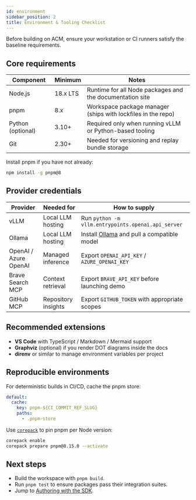 ```yaml
---
id: environment
sidebar_position: 2
title: Environment & Tooling Checklist
---
```


Before building on ACM, ensure your workstation or CI runners satisfy the baseline requirements.

## Core requirements

| Component | Minimum | Notes |
| --------- | ------- | ----- |
| Node.js | 18.x LTS | Runtime for all Node packages and the documentation site |
| pnpm | 8.x | Workspace package manager (ships with lockfiles in the repo) |
| Python (optional) | 3.10+ | Required only when running vLLM or Python-based tooling |
| Git | 2.30+ | Needed for versioning and replay bundle storage |

Install pnpm if you have not already:

```bash
npm install -g pnpm@8
```

## Provider credentials

| Provider | Needed for | How to supply |
| -------- | ---------- | ------------- |
| vLLM | Local LLM hosting | Run `python -m vllm.entrypoints.openai.api_server` |
| Ollama | Local LLM hosting | Install [Ollama](https://ollama.ai) and pull a compatible model |
| OpenAI / Azure OpenAI | Managed inference | Export `OPENAI_API_KEY` / `AZURE_OPENAI_KEY` |
| Brave Search MCP | Context retrieval | Export `BRAVE_API_KEY` before launching demo |
| GitHub MCP | Repository insights | Export `GITHUB_TOKEN` with appropriate scopes |

## Recommended extensions

- **VS Code** with TypeScript / Markdown / Mermaid support
- **Graphviz** (optional) if you render DOT diagrams inside the docs
- **direnv** or similar to manage environment variables per project

## Reproducible environments

For deterministic builds in CI/CD, cache the pnpm store:

```yaml
default:
  cache:
    key: pnpm-${CI_COMMIT_REF_SLUG}
    paths:
      - .pnpm-store
```

Use [`corepack`](https://nodejs.org/api/corepack.html) to pin pnpm per Node version:

```bash
corepack enable
corepack prepare pnpm@8.15.0 --activate
```

## Next steps

- Build the workspace with `pnpm build`.
- Run `pnpm test` to ensure packages pass their integration suites.
- Jump to [Authoring with the SDK](../core-concepts/introduction.md).
